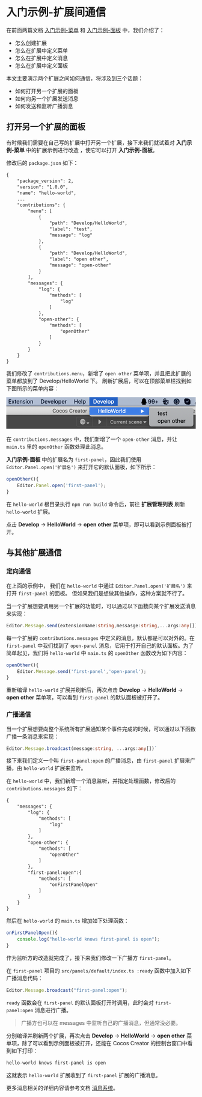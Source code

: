 # 入门示例-扩展间通信

在前面两篇文档 [入门示例-菜单](./first.md) 和 [入门示例-面板](./first-panel.md) 中，我们介绍了：
- 怎么创建扩展
- 怎么在扩展中定义菜单
- 怎么在扩展中定义消息
- 怎么在扩展中定义面板

本文主要演示两个扩展之间如何通信，将涉及到三个话题：
- 如何打开另一个扩展的面板
- 如何向另一个扩展发送消息
- 如何发送和监听广播消息

## 打开另一个扩展的面板

有时候我们需要在自己写的扩展中打开另一个扩展，接下来我们就试着对 **入门示例-菜单** 中的扩展示例进行改造 ，使它可以打开 **入门示例-面板**。

修改后的 `package.json` 如下：
```json5
{
    "package_version": 2,
    "version": "1.0.0",
    "name": "hello-world",
    ...
    "contributions": {
        "menu": [
            {
                "path": "Develop/HelloWorld",
                "label": "test",
                "message": "log"
            },
            {
                "path": "Develop/HelloWorld",
                "label": "open other",
                "message": "open-other"
            }
        ],
        "messages": {
            "log": {
                "methods": [
                    "log"
                ]
            },
            "open-other": {
                "methods": [
                    "openOther"
                ]
            }
        }
    }
}
```

我们修改了 `contributions.menu`，新增了 `open other` 菜单项，并且把此扩展的菜单都放到了 Develop/HelloWorld 下。 刷新扩展后，可以在顶部菜单栏找到如下图所示的菜单内容：

![](./first/extension-menu-hw.png)

在 `contributions.messages` 中，我们新增了一个 `open-other` 消息，并让 `main.ts` 里的 `openOther` 函数处理此消息。

**入门示例-面板** 中的扩展名为 `first-panel`，因此我们使用 `Editor.Panel.open('扩展名')` 来打开它的默认面板，如下所示：

```typescript
openOther(){
    Editor.Panel.open('first-panel');
}
```

在 `hello-world` 根目录执行 `npm run build` 命令后，前往 **扩展管理列表** 刷新 `hello-world` 扩展。

点击 **Develop** -> **HelloWorld** -> **open other** 菜单项，即可以看到示例面板被打开。

## 与其他扩展通信

### 定向通信

在上面的示例中， 我们在 `hello-world` 中通过 `Editor.Panel.open('扩展名')` 来打开 `first-panel` 的面板。 但如果我们是想做其他操作，这种方案就不行了。

当一个扩展想要调用另一个扩展的功能时，可以通过以下函数向某个扩展发送消息来实现：
```typescript
Editor.Message.send(extensionName:string,messasge:string,...args:any[])
```

每一个扩展的 `contributions.messages` 中定义的消息，默认都是可以对外的。在 `first-panel` 中我们找到了 `open-panel` 消息，它用于打开自己的默认面板。为了简单起见，我们将 `hello-world` 中 `main.ts` 的 `openOther` 函数改为如下内容：

```typescript
openOther(){
    Editor.Message.send('first-panel','open-panel');
}
```

重新编译 `hello-world` 扩展并刷新后，再次点击 **Develop** -> **HelloWorld** -> **open other** 菜单项，可以看到 `first-panel` 的默认面板被打开了。

### 广播通信

当一个扩展想要向整个系统所有扩展通知某个事件完成的时候，可以通过以下函数广播一条消息来实现：
```typescript
Editor.Message.broadcast(message:string, ...args:any[])` 
```

接下来我们定义一个叫 `first-panel:open` 的广播消息，由 `first-panel` 扩展来广播，由 `hello-world` 扩展来监听。

在 `hello-world` 中，我们新增一个消息监听，并指定处理函数，修改后的 `contributions.messages` 如下：
```json5
{
    "messages": {
        "log": {
            "methods": [
                "log"
            ]
        },
        "open-other": {
            "methods": [
                "openOther"
            ]
        },
        "first-panel:open":{
            "methods": [
                "onFirstPanelOpen"
            ]
        }
    }
}
```

然后在 `hello-world` 的 `main.ts` 增加如下处理函数：
```typescript
onFirstPanelOpen(){
    console.log("hello-world knows first-panel is open");
}
```

作为监听方的改造就完成了，接下来我们修改一下广播方 `first-panel`。

在 `first-panel` 项目的 `src/panels/default/index.ts :ready` 函数中加入如下广播消息代码：
```typescript
Editor.Message.broadcast("first-panel:open");
```

`ready` 函数会在 `first-panel` 的默认面板打开时调用，此时会对 `first-panel:open` 消息进行广播。

> 广播方也可以在 messages 中监听自己的广播消息，但通常没必要。

分别编译并刷新两个扩展，再次点击 **Develop** -> **HelloWorld** -> **open other** 菜单项，除了可以看到示例面板被打开，还能在 Cocos Creator 的控制台窗口中看到如下打印：

```bash
hello-world knows first-panel is open
```
这就表示 `hello-world` 扩展收到了 `first-panel` 扩展的广播消息。

更多消息相关的详细内容请参考文档 [消息系统](./messages.md)。